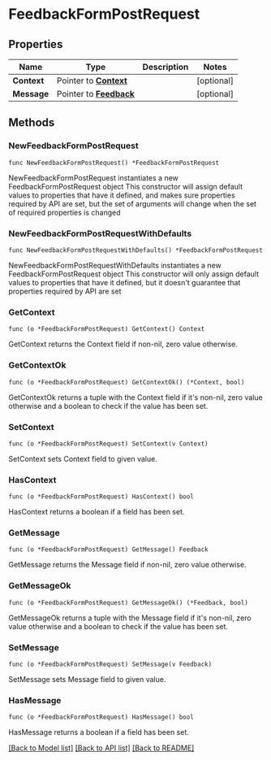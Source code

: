 # FeedbackFormPostRequest

## Properties

Name | Type | Description | Notes
------------ | ------------- | ------------- | -------------
**Context** | Pointer to [**Context**](Context.md) |  | [optional] 
**Message** | Pointer to [**Feedback**](Feedback.md) |  | [optional] 

## Methods

### NewFeedbackFormPostRequest

`func NewFeedbackFormPostRequest() *FeedbackFormPostRequest`

NewFeedbackFormPostRequest instantiates a new FeedbackFormPostRequest object
This constructor will assign default values to properties that have it defined,
and makes sure properties required by API are set, but the set of arguments
will change when the set of required properties is changed

### NewFeedbackFormPostRequestWithDefaults

`func NewFeedbackFormPostRequestWithDefaults() *FeedbackFormPostRequest`

NewFeedbackFormPostRequestWithDefaults instantiates a new FeedbackFormPostRequest object
This constructor will only assign default values to properties that have it defined,
but it doesn't guarantee that properties required by API are set

### GetContext

`func (o *FeedbackFormPostRequest) GetContext() Context`

GetContext returns the Context field if non-nil, zero value otherwise.

### GetContextOk

`func (o *FeedbackFormPostRequest) GetContextOk() (*Context, bool)`

GetContextOk returns a tuple with the Context field if it's non-nil, zero value otherwise
and a boolean to check if the value has been set.

### SetContext

`func (o *FeedbackFormPostRequest) SetContext(v Context)`

SetContext sets Context field to given value.

### HasContext

`func (o *FeedbackFormPostRequest) HasContext() bool`

HasContext returns a boolean if a field has been set.

### GetMessage

`func (o *FeedbackFormPostRequest) GetMessage() Feedback`

GetMessage returns the Message field if non-nil, zero value otherwise.

### GetMessageOk

`func (o *FeedbackFormPostRequest) GetMessageOk() (*Feedback, bool)`

GetMessageOk returns a tuple with the Message field if it's non-nil, zero value otherwise
and a boolean to check if the value has been set.

### SetMessage

`func (o *FeedbackFormPostRequest) SetMessage(v Feedback)`

SetMessage sets Message field to given value.

### HasMessage

`func (o *FeedbackFormPostRequest) HasMessage() bool`

HasMessage returns a boolean if a field has been set.


[[Back to Model list]](../README.md#documentation-for-models) [[Back to API list]](../README.md#documentation-for-api-endpoints) [[Back to README]](../README.md)


